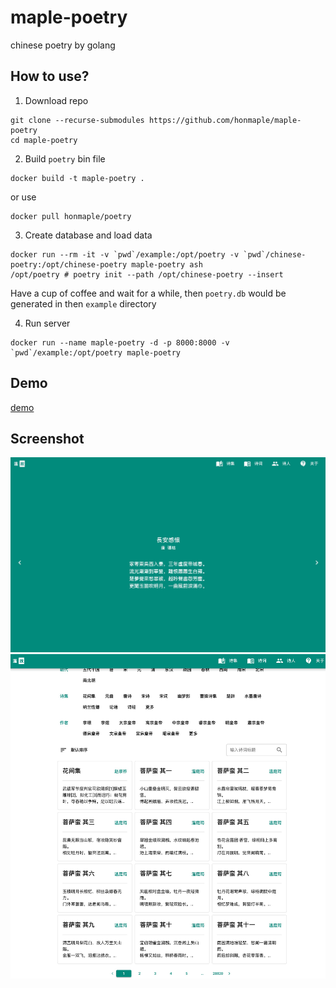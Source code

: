 # maple-poetry
chinese poetry by golang

## How to use?
1. Download repo
```
git clone --recurse-submodules https://github.com/honmaple/maple-poetry
cd maple-poetry
```
2. Build `poetry` bin file
```
docker build -t maple-poetry .
```
or use 
```
docker pull honmaple/poetry
```
3. Create database and load data
```
docker run --rm -it -v `pwd`/example:/opt/poetry -v `pwd`/chinese-poetry:/opt/chinese-poetry maple-poetry ash
/opt/poetry # poetry init --path /opt/chinese-poetry --insert
```
Have a cup of coffee and wait for a while, then `poetry.db` would be generated in then `example` directory

4. Run server
```
docker run --name maple-poetry -d -p 8000:8000 -v `pwd`/example:/opt/poetry maple-poetry
```

## Demo

[demo](https://shici.honmaple.com)

## Screenshot
![example1](screenshot/example01.png)
![example2](screenshot/example02.png)
